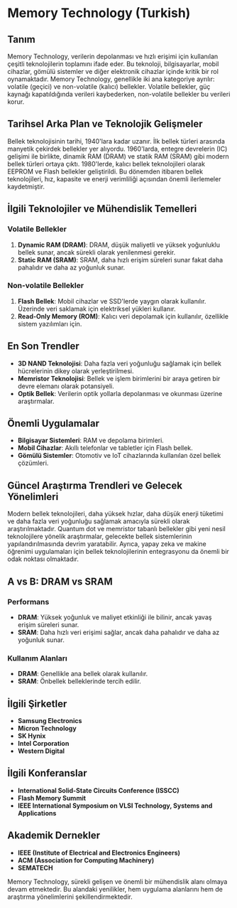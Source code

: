 # Memory Technology (Turkish)

## Tanım

Memory Technology, verilerin depolanması ve hızlı erişimi için kullanılan çeşitli teknolojilerin toplamını ifade eder. Bu teknoloji, bilgisayarlar, mobil cihazlar, gömülü sistemler ve diğer elektronik cihazlar içinde kritik bir rol oynamaktadır. Memory Technology, genellikle iki ana kategoriye ayrılır: volatile (geçici) ve non-volatile (kalıcı) bellekler. Volatile bellekler, güç kaynağı kapatıldığında verileri kaybederken, non-volatile bellekler bu verileri korur.

## Tarihsel Arka Plan ve Teknolojik Gelişmeler

Bellek teknolojisinin tarihi, 1940'lara kadar uzanır. İlk bellek türleri arasında manyetik çekirdek bellekler yer alıyordu. 1960'larda, entegre devrelerin (IC) gelişimi ile birlikte, dinamik RAM (DRAM) ve statik RAM (SRAM) gibi modern bellek türleri ortaya çıktı. 1980'lerde, kalıcı bellek teknolojileri olarak EEPROM ve Flash bellekler geliştirildi. Bu dönemden itibaren bellek teknolojileri, hız, kapasite ve enerji verimliliği açısından önemli ilerlemeler kaydetmiştir.

## İlgili Teknolojiler ve Mühendislik Temelleri

### Volatile Bellekler

1. **Dynamic RAM (DRAM)**: DRAM, düşük maliyetli ve yüksek yoğunluklu bellek sunar, ancak sürekli olarak yenilenmesi gerekir.
2. **Static RAM (SRAM)**: SRAM, daha hızlı erişim süreleri sunar fakat daha pahalıdır ve daha az yoğunluk sunar.

### Non-volatile Bellekler

1. **Flash Bellek**: Mobil cihazlar ve SSD'lerde yaygın olarak kullanılır. Üzerinde veri saklamak için elektriksel yükleri kullanır.
2. **Read-Only Memory (ROM)**: Kalıcı veri depolamak için kullanılır, özellikle sistem yazılımları için.

## En Son Trendler

- **3D NAND Teknolojisi**: Daha fazla veri yoğunluğu sağlamak için bellek hücrelerinin dikey olarak yerleştirilmesi.
- **Memristor Teknolojisi**: Bellek ve işlem birimlerini bir araya getiren bir devre elemanı olarak potansiyeli.
- **Optik Bellek**: Verilerin optik yollarla depolanması ve okunması üzerine araştırmalar.

## Önemli Uygulamalar

- **Bilgisayar Sistemleri**: RAM ve depolama birimleri.
- **Mobil Cihazlar**: Akıllı telefonlar ve tabletler için Flash bellek.
- **Gömülü Sistemler**: Otomotiv ve IoT cihazlarında kullanılan özel bellek çözümleri.

## Güncel Araştırma Trendleri ve Gelecek Yönelimleri

Modern bellek teknolojileri, daha yüksek hızlar, daha düşük enerji tüketimi ve daha fazla veri yoğunluğu sağlamak amacıyla sürekli olarak araştırılmaktadır. Quantum dot ve memristor tabanlı bellekler gibi yeni nesil teknolojilere yönelik araştırmalar, gelecekte bellek sistemlerinin yapılandırılmasında devrim yaratabilir. Ayrıca, yapay zeka ve makine öğrenimi uygulamaları için bellek teknolojilerinin entegrasyonu da önemli bir odak noktası olmaktadır.

## A vs B: DRAM vs SRAM

### Performans

- **DRAM**: Yüksek yoğunluk ve maliyet etkinliği ile bilinir, ancak yavaş erişim süreleri sunar.
- **SRAM**: Daha hızlı veri erişimi sağlar, ancak daha pahalıdır ve daha az yoğunluk sunar.

### Kullanım Alanları

- **DRAM**: Genellikle ana bellek olarak kullanılır.
- **SRAM**: Önbellek belleklerinde tercih edilir.

## İlgili Şirketler

- **Samsung Electronics**
- **Micron Technology**
- **SK Hynix**
- **Intel Corporation**
- **Western Digital**

## İlgili Konferanslar

- **International Solid-State Circuits Conference (ISSCC)**
- **Flash Memory Summit**
- **IEEE International Symposium on VLSI Technology, Systems and Applications**

## Akademik Dernekler

- **IEEE (Institute of Electrical and Electronics Engineers)**
- **ACM (Association for Computing Machinery)**
- **SEMATECH**

Memory Technology, sürekli gelişen ve önemli bir mühendislik alanı olmaya devam etmektedir. Bu alandaki yenilikler, hem uygulama alanlarını hem de araştırma yönelimlerini şekillendirmektedir.